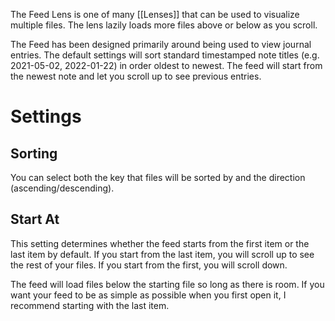 The Feed Lens is one of many [[Lenses]] that can be used to visualize multiple files. The lens lazily loads more files above or below as you scroll.

The Feed has been designed primarily around being used to view journal entries. The default settings will sort standard timestamped note titles (e.g. 2021-05-02, 2022-01-22) in order oldest to newest. The feed will start from the newest note and let you scroll up to see previous entries.

# Settings
## Sorting
You can select both the key that files will be sorted by and the direction (ascending/descending).

## Start At
This setting determines whether the feed starts from the first item or the last item by default. If you start from the last item, you will scroll up to see the rest of your files. If you start from the first, you will scroll down.

The feed will load files below the starting file so long as there is room. If you want your feed to be as simple as possible when you first open it, I recommend starting with the last item.